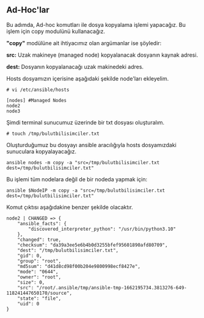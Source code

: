 ## Ad-Hoc'lar

Bu adımda, Ad-hoc komutları ile dosya kopyalama işlemi yapacağız. Bu işlem için copy modulünü kullanacağız.

**"copy"** modülüne ait ihtiyacımız olan argümanlar ise şöyledir:

**src:** Uzak makineye (managed node) kopyalanacak dosyanın kaynak adresi.

**dest:** Dosyanın kopyalanacağı uzak makinedeki adres.

Hosts dosyamızın içerisine aşağıdaki şekilde node'ları ekleyelim.

````
# vi /etc/ansible/hosts
````

````
[nodes] #Managed Nodes 
node2
node3
````
Şimdi terminal sunucumuz üzerinde bir txt dosyası oluşturalım.

````
# touch /tmp/bulutbilisimciler.txt
````
Oluşturduğumuz bu dosyayı ansible aracılığıyla hosts dosyamızdaki sunuculara kopyalayacağız.

````
ansible nodes -m copy -a "src=/tmp/bulutbilisimciler.txt dest=/tmp/bulutbilisimciler.txt"
````
Bu işlemi tüm nodelara değil de bir nodeda yapmak için:

````
ansible $NodeIP -m copy -a "src=/tmp/bulutbilisimciler.txt dest=/tmp/bulutbilisimciler.txt"
````
Komut çıktısı aşağıdakine benzer şekilde olacaktır.
````
node2 | CHANGED => {
    "ansible_facts": {
        "discovered_interpreter_python": "/usr/bin/python3.10"
    },
    "changed": true,
    "checksum": "da39a3ee5e6b4b0d3255bfef95601890afd80709",
    "dest": "/tmp/bulutbilisimciler.txt",
    "gid": 0,
    "group": "root",
    "md5sum": "d41d8cd98f00b204e9800998ecf8427e",
    "mode": "0644",
    "owner": "root",
    "size": 0,
    "src": "/root/.ansible/tmp/ansible-tmp-1662195734.3813276-649-118241447650170/source",
    "state": "file",
    "uid": 0
}
````

